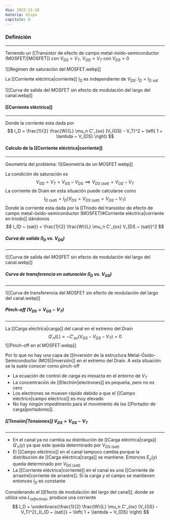 ```yaml
---
dia: 2023-11-10
materia: dispo
capitulo: 6
---
```

### Definición
---
Teniendo un [[Transistor de efecto de campo metal-óxido-semiconductor (MOSFET)|MOSFET]] con $V_{GS} > V_T$, $V_{GD} < V_T$ con $V_{DS} > 0$

![[Regimen de saturación del MOSFET.webp]]

La [[Corriente eléctrica|corriente]] $I_D$ es independiente de $V_{DS}$: $I_D = I_{D ~ sat}$

![[Curva de salida del MOSFET sin efecto de modulación del largo del canal.webp]]

#### [[Corriente eléctrica]]
---
Donde la corriente esta dada por $$ I_D = \frac{1}{2} \frac{W}{L} \mu_n C'_{ox} (V_{GS} - V_T)^2 ~ \left( 1 + \lambda ~ V_{DS} \right) $$
#### Calculo de la [[Corriente eléctrica|corriente]]
---
Geometría del problema:
![[Geometría de un MOSFET.webp]]

La condición de saturación es $$ V_{GD} = V_T = V_{GS} - V_{DS} \implies V_{DS ~ (sat)} = V_{GS} - V_T $$
La corriente de Drain en esta situación puede calcularse como $$ I_{D ~ (sat)} = I_D(V_{DS} = V_{DS ~ (sat)} = V_{GS} - V_T) $$
Donde la corriente esta dada por la [[Triodo del transistor de efecto de campo metal-óxido-semiconductor (MOSFET)#Corriente eléctrica|corriente en triodo]] dándonos $$ I_{D ~ (sat)} = \frac{1}{2} \frac{W}{L} \mu_n C'_{ox} V_{DS ~ (sat)}^2 $$

##### Curva de salida ($I_D$ vs. $V_{DS}$)
---
![[Curva de salida del MOSFET sin efecto de modulación del largo del canal.webp]]

##### Curva de transferencia en saturación ($I_D$ vs. $V_{GS}$)
---
![[Curva de transferencia del MOSFET sin efecto de modulación del largo del canal.webp]]

##### Pinch-off ($V_{DS} = V_{GS} - V_T$)
---
La [[Carga eléctrica|carga]] del canal en el  extremo del Drain $$ Q'_n(L) = -C'_{ox} (V_{GS} - V_{DS} - V_T) = 0 $$
![[Pinch-off en el MOSFET.webp]]

Por lo que no hay una capa de [[Inversión de la estructura Metal-Óxido-Semiconductor (MOS)|inversión]] en el extremo del Drain. A esta situación se la suele conocer como pinch-off
* La ecuación de control de carga es inexacta en el entorno de $V_T$
* La concentración de [[Electrón|electrones]] es pequeña, pero no es cero
* Los electrones se mueven rápido debido a que el [[Campo eléctrico|campo eléctrico]] es muy elevado
* No hay ningún impedimento para el movimiento de los [[Portador de carga|portadores]].

##### [[Tensión|Tensiones]] $V_{DS} > V_{GS} - V_T$
---
* En el canal ya no cambia su distribución de [[Carga eléctrica|carga]] $Q'_n(y)$ ya que este queda determinado por $V_{DS ~ (sat)}$
* El [[Campo eléctrico]] en el canal tampoco cambia porque la distribución de [[Carga eléctrica|carga]] se mantiene. Entonces $E_y(y)$ queda determinado por $V_{DS ~ (sat)}$
* La [[Corriente eléctrica|corriente]] en el canal es una [[Corriente de arrastre|corriente de arrastre]]. Si la carga y el campo se mantienen entonces $I_D$ es constante

Considerando el [[Efecto de modulación del largo del canal]], donde se utiliza una $L_{(efectiva)}$, produce una corriente $$ I_D = \underbrace{\frac{1}{2} \frac{W}{L} \mu_n C'_{ox} (V_{GS} - V_T)^2}_{I_{D ~ (sat)}} ~ \left( 1 + \lambda ~ V_{DS} \right) $$